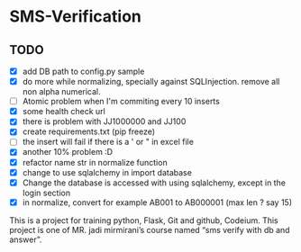 # SMS-Verification

## TODO
- [X] add DB path to config.py sample
- [X] do more while normalizing, specially against SQLInjection. remove all non alpha numerical.
- [ ] Atomic problem when I'm commiting every 10 inserts
- [X] some health check url
- [X] there is problem with JJ1000000 and JJ100
- [X] create requirements.txt (pip freeze)
- [ ] the insert will fail if there is a ' or " in excel file
- [X] another 10% problem :D
- [X] refactor name str in normalize function
- [X] change to use sqlalchemy in import database
- [X] Change the database is accessed with using sqlalchemy, except in the login section
- [X] in normalize, convert for example AB001 to AB000001 (max len ? say 15)

This is a project for training python, Flask, Git and github, Codeium.
This project is one of MR. jadi mirmirani’s course named “sms verify with db and answer”.


